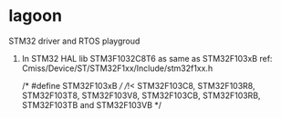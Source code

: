 # lagoon
STM32 driver and RTOS playgroud


1. In STM32 HAL lib STM3F1032C8T6 as same as STM32F103xB ref: Cmiss/Device/ST/STM32F1xx/Include/stm32f1xx.h
    
    /* #define STM32F103xB  */ /*!< STM32F103C8, STM32F103R8, STM32F103T8, STM32F103V8, STM32F103CB, STM32F103RB, STM32F103TB and STM32F103VB */


